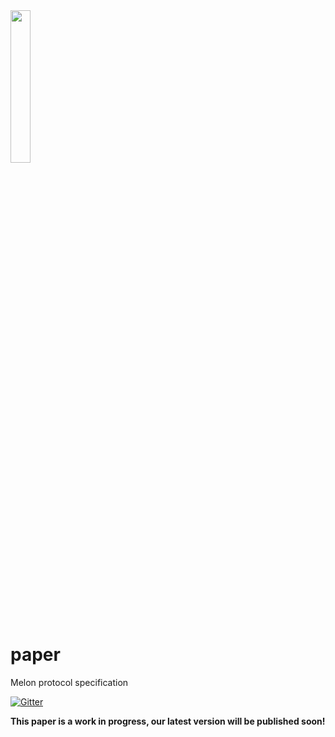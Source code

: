 <img src = "https://github.com/melonproject/branding/blob/master/melon/03_M_logo.jpg" width = "25%">

# paper

Melon protocol specification

[![Gitter](https://badges.gitter.im/melonproject/general.svg)](https://gitter.im/melonproject/general?utm_source=badge&utm_medium=badge&utm_campaign=pr-badge&utm_content=badge)

**This paper is a work in progress, our latest version will be published soon!**
